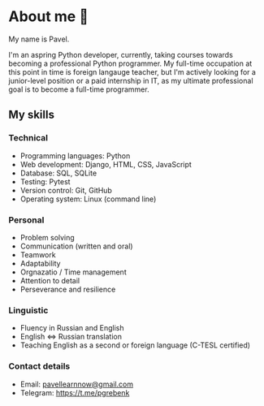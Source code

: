 # About me 👋

My name is Pavel. 

I'm an aspring Python developer, currently, taking courses towards becoming a professional Python programmer. My full-time occupation at this point in time is foreign langauge teacher, but I'm actively looking for a junior-level position or a paid internship in IT, as my ultimate professional goal is to become a full-time programmer. 

## My skills
### Technical
- Programming languages: Python
- Web development: Django, HTML, CSS, JavaScript
- Database: SQL, SQLite
- Testing: Pytest
- Version control: Git, GitHub
- Operating system: Linux (command line)

### Personal
- Problem solving
- Communication (written and oral)
- Teamwork
- Adaptability
- Orgnazatio / Time management
- Attention to detail
- Perseverance and resilience
  
### Linguistic 
- Fluency in Russian and English
- English <=> Russian translation
- Teaching English as a second or foreign language (C-TESL certified)

### Contact details
- Email: pavellearnnow@gmail.com
- Telegram: https://t.me/pgrebenk
  
